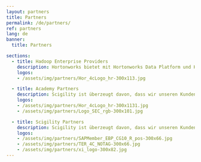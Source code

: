 ```yaml
---
layout: partners
title: Partners
permalink: /de/partners/
ref: partners
lang: de
banner:
  title: Partners

sections:
  - title: Hadoop Enterprise Providers
    description: Hortonworks bietet mit Hortonworks Data Platform und Hortonworks Data Flow zwei 100% Open Source Technologie Stacks für Ihre moderne Informationsplatform. Scigility gehört seit 2013 zu den Hortonworks System Integratoren und waren damit die ersten Hortonworkspartner in der Schweiz.
    logos:
    - /assets/img/partners/Hor_4cLogo_hr-300x113.jpg

  - title: Academy Partners
    description: Scigility ist überzeugt davon, dass wir unseren Kunden die besten Leistungen anbieten können, wenn wir mit guten Partnern zusammenarbeiten. Darum sind wir stets darum bestrebt ein gutes Netzwerk zu haben und arbeiten mit folgenden Unternehmungen zusammen.
    logos:
    - /assets/img/partners/Hor_4cLogo_hr-300x1131.jpg
    - /assets/img/partners/Logo_SEC_rgb-300x101.jpg

  - title: Scigility Partners
    description: Scigility ist überzeugt davon, dass wir unseren Kunden die besten Leistungen anbieten können, wenn wir mit guten Partnern zusammenarbeiten. Darum sind wir stets darum bestrebt ein gutes Netzwerk zu haben und arbeiten mit folgenden Unternehmungen zusammen.
    logos:
    - /assets/img/partners/SAPMember_EBP_CG10_R_pos-300x66.jpg
    - /assets/img/partners/TER_4C_NOTAG-300x66.jpg
    - /assets/img/partners/xi_logo-300x82.jpg
---
```

